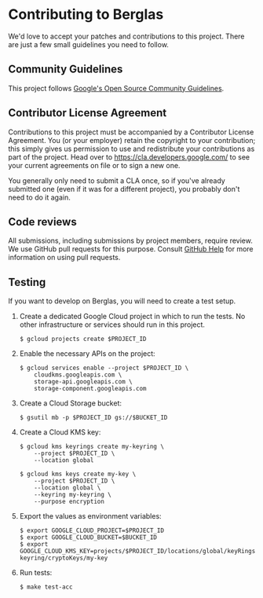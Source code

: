 # Contributing to Berglas

We'd love to accept your patches and contributions to this project. There are
just a few small guidelines you need to follow.

## Community Guidelines

This project follows
[Google's Open Source Community Guidelines](https://opensource.google.com/conduct/).

## Contributor License Agreement

Contributions to this project must be accompanied by a Contributor License
Agreement. You (or your employer) retain the copyright to your contribution;
this simply gives us permission to use and redistribute your contributions as
part of the project. Head over to <https://cla.developers.google.com/> to see
your current agreements on file or to sign a new one.

You generally only need to submit a CLA once, so if you've already submitted one
(even if it was for a different project), you probably don't need to do it
again.

## Code reviews

All submissions, including submissions by project members, require review. We
use GitHub pull requests for this purpose. Consult
[GitHub Help](https://help.github.com/articles/about-pull-requests/) for more
information on using pull requests.


## Testing

If you want to develop on Berglas, you will need to create a test setup.

1. Create a dedicated Google Cloud project in which to run the tests. No other
infrastructure or services should run in this project.

    ```text
    $ gcloud projects create $PROJECT_ID
    ```

1. Enable the necessary APIs on the project:

    ```text
    $ gcloud services enable --project $PROJECT_ID \
        cloudkms.googleapis.com \
        storage-api.googleapis.com \
        storage-component.googleapis.com
    ```

1. Create a Cloud Storage bucket:

    ```text
    $ gsutil mb -p $PROJECT_ID gs://$BUCKET_ID
    ```

1. Create a Cloud KMS key:

    ```text
    $ gcloud kms keyrings create my-keyring \
        --project $PROJECT_ID \
        --location global

    $ gcloud kms keys create my-key \
        --project $PROJECT_ID \
        --location global \
        --keyring my-keyring \
        --purpose encryption
    ```

1. Export the values as environment variables:

    ```text
    $ export GOOGLE_CLOUD_PROJECT=$PROJECT_ID
    $ export GOOGLE_CLOUD_BUCKET=$BUCKET_ID
    $ export GOOGLE_CLOUD_KMS_KEY=projects/$PROJECT_ID/locations/global/keyRings/my-keyring/cryptoKeys/my-key
    ```

1. Run tests:

    ```text
    $ make test-acc
    ```
